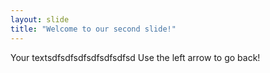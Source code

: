 ```yaml
---
layout: slide
title: "Welcome to our second slide!"
---
```

Your textsdfsdfsdfsdfsdfsdfsd
Use the left arrow to go back!
